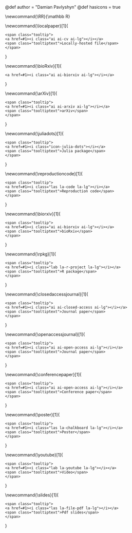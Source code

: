 <!-- add here global variables to use throughout your pages -->
@def author = "Damian Pavlyshyn"
@def hasicons = true

<!-- add here global commands to use throughout your pages -->
\newcommand{\RR}{\mathbb R}

\newcommand{\localpaper}[1]{
~~~
<span class="tooltip">
<a href=#1><i class="ai ai-cv ai-lg"></i></a>
<span class="tooltiptext">Locally-hosted file</span>
</span>
~~~    
}

\newcommand{\bioRxiv}[1]{
~~~
<a href=#1><i class="ai ai-biorxiv ai-lg"></i></a>
~~~    
}

\newcommand{\arXiv}[1]{
~~~
<span class="tooltip">
<a href=#1><i class="ai ai-arxiv ai-lg"></i></a>
<span class="tooltiptext">arXiv</span>
</span>
~~~    
}


\newcommand{\juliadots}[1]{
~~~
<span class="tooltip">
<a href=#1><i class="icon-julia-dots"></i></a>
<span class="tooltiptext">Julia package</span>
</span>	
~~~    
}


\newcommand{\reproductioncode}[1]{
~~~
<span class="tooltip">
<a href=#1><i class="las la-code la-lg"></i></a>
<span class="tooltiptext">Reproduction code</span>
</span>
~~~    
}

\newcommand{\biorxiv}[1]{
~~~
<span class="tooltip">
<a href=#1><i class="ai ai-biorxiv ai-lg"></i></a>
<span class="tooltiptext">bioRxiv</span>
</span>
~~~    
}

\newcommand{\rpkg}[1]{
~~~
<span class="tooltip">
<a href=#1><i class="lab la-r-project la-lg"></i></a>
<span class="tooltiptext">R package</span>
</span>
~~~    
}

\newcommand{\closedaccessjournal}[1]{
~~~
<span class="tooltip">
<a href=#1><i class="ai ai-closed-access ai-lg"></i></a>
<span class="tooltiptext">Journal paper</span>
</span>
~~~    
}

\newcommand{\openaccessjournal}[1]{
~~~
<span class="tooltip">
<a href=#1><i class="ai ai-open-access ai-lg"></i></a>
<span class="tooltiptext">Journal paper</span>
</span>
~~~    
}

\newcommand{\conferencepaper}[1]{
~~~
<span class="tooltip">
<a href=#1><i class="ai ai-open-access ai-lg"></i></a>
<span class="tooltiptext">Conference paper</span>
</span>
~~~    
}


\newcommand{\poster}[1]{
~~~
<span class="tooltip">
<a href=#1><i class="las la-chalkboard la-lg"></i></a>
<span class="tooltiptext">Poster</span>
</span>
~~~    
}

\newcommand{\youtube}[1]{
~~~
<span class="tooltip">
<a href=#1><i class="lab la-youtube la-lg"></i></a>
<span class="tooltiptext">Video</span>
</span>
~~~    
}


\newcommand{\slides}[1]{
~~~
<span class="tooltip">
<a href=#1><i class="las la-file-pdf la-lg"></i></a>
<span class="tooltiptext">Pdf slides</span>
</span>
~~~    
}




